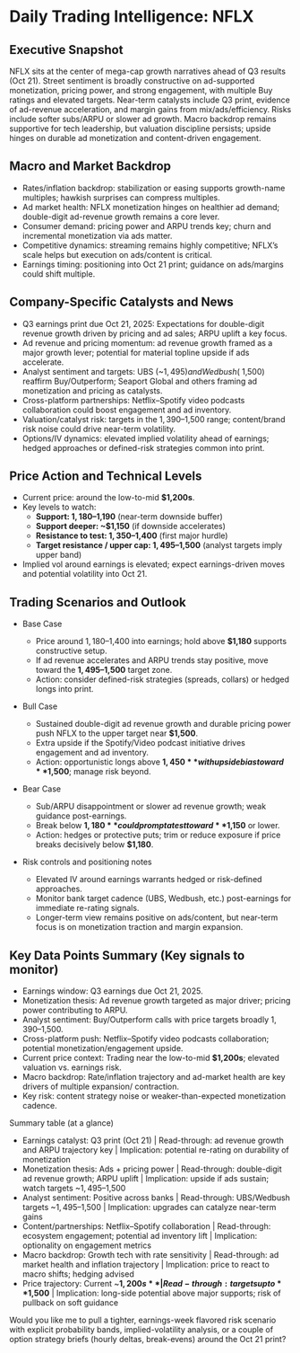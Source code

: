 # Daily Trading Intelligence: NFLX

## Executive Snapshot
NFLX sits at the center of mega-cap growth narratives ahead of Q3 results (Oct 21). Street sentiment is broadly constructive on ad-supported monetization, pricing power, and strong engagement, with multiple Buy ratings and elevated targets. Near-term catalysts include Q3 print, evidence of ad-revenue acceleration, and margin gains from mix/ads/efficiency. Risks include softer subs/ARPU or slower ad growth. Macro backdrop remains supportive for tech leadership, but valuation discipline persists; upside hinges on durable ad monetization and content-driven engagement.

## Macro and Market Backdrop
- Rates/inflation backdrop: stabilization or easing supports growth-name multiples; hawkish surprises can compress multiples.
- Ad market health: NFLX monetization hinges on healthier ad demand; double-digit ad-revenue growth remains a core lever.
- Consumer demand: pricing power and ARPU trends key; churn and incremental monetization via ads matter.
- Competitive dynamics: streaming remains highly competitive; NFLX’s scale helps but execution on ads/content is critical.
- Earnings timing: positioning into Oct 21 print; guidance on ads/margins could shift multiple.

## Company-Specific Catalysts and News
- Q3 earnings print due Oct 21, 2025: Expectations for double-digit revenue growth driven by pricing and ad sales; ARPU uplift a key focus.
- Ad revenue and pricing momentum: ad revenue growth framed as a major growth lever; potential for material topline upside if ads accelerate.
- Analyst sentiment and targets: UBS (~$1,495) and Wedbush (~$1,500) reaffirm Buy/Outperform; Seaport Global and others framing ad monetization and pricing as catalysts.
- Cross-platform partnerships: Netflix–Spotify video podcasts collaboration could boost engagement and ad inventory.
- Valuation/catalyst risk: targets in the $1,390–$1,500 range; content/brand risk noise could drive near-term volatility.
- Options/IV dynamics: elevated implied volatility ahead of earnings; hedged approaches or defined-risk strategies common into print.

## Price Action and Technical Levels
- Current price: around the low-to-mid **$1,200s**.
- Key levels to watch:
  - **Support: $1,180–$1,190** (near-term downside buffer)
  - **Support deeper: ~$1,150** (if downside accelerates)
  - **Resistance to test: $1,350–$1,400** (first major hurdle)
  - **Target resistance / upper cap: $1,495–$1,500** (analyst targets imply upper band)
- Implied vol around earnings is elevated; expect earnings-driven moves and potential volatility into Oct 21.

## Trading Scenarios and Outlook
- Base Case
  - Price around $1,180–$1,400 into earnings; hold above **$1,180** supports constructive setup.
  - If ad revenue accelerates and ARPU trends stay positive, move toward the **$1,495–$1,500** target zone.
  - Action: consider defined-risk strategies (spreads, collars) or hedged longs into print.

- Bull Case
  - Sustained double-digit ad revenue growth and durable pricing power push NFLX to the upper target near **$1,500**.
  - Extra upside if the Spotify/Video podcast initiative drives engagement and ad inventory.
  - Action: opportunistic longs above **$1,450** with upside bias toward **$1,500**; manage risk beyond.

- Bear Case
  - Sub/ARPU disappointment or slower ad revenue growth; weak guidance post-earnings.
  - Break below **$1,180** could prompt a test toward **$1,150** or lower.
  - Action: hedges or protective puts; trim or reduce exposure if price breaks decisively below **$1,180**.

- Risk controls and positioning notes
  - Elevated IV around earnings warrants hedged or risk-defined approaches.
  - Monitor bank target cadence (UBS, Wedbush, etc.) post-earnings for immediate re-rating signals.
  - Longer-term view remains positive on ads/content, but near-term focus is on monetization traction and margin expansion.

## Key Data Points Summary (Key signals to monitor)
- Earnings window: Q3 earnings due Oct 21, 2025.
- Monetization thesis: Ad revenue growth targeted as major driver; pricing power contributing to ARPU.
- Analyst sentiment: Buy/Outperform calls with price targets broadly $1,390–$1,500.
- Cross-platform push: Netflix–Spotify video podcasts collaboration; potential monetization/engagement upside.
- Current price context: Trading near the low-to-mid **$1,200s**; elevated valuation vs. earnings risk.
- Macro backdrop: Rate/inflation trajectory and ad-market health are key drivers of multiple expansion/ contraction.
- Key risk: content strategy noise or weaker-than-expected monetization cadence.

Summary table (at a glance)
- Earnings catalyst: Q3 print (Oct 21) | Read-through: ad revenue growth and ARPU trajectory key | Implication: potential re-rating on durability of monetization
- Monetization thesis: Ads + pricing power | Read-through: double-digit ad revenue growth; ARPU uplift | Implication: upside if ads sustain; watch targets ~$1,495–$1,500
- Analyst sentiment: Positive across banks | Read-through: UBS/Wedbush targets ~$1,495–$1,500 | Implication: upgrades can catalyze near-term gains
- Content/partnerships: Netflix–Spotify collaboration | Read-through: ecosystem engagement; potential ad inventory lift | Implication: optionality on engagement metrics
- Macro backdrop: Growth tech with rate sensitivity | Read-through: ad market health and inflation trajectory | Implication: price to react to macro shifts; hedging advised
- Price trajectory: Current ~**$1,200s** | Read-through: targets up to **$1,500** | Implication: long-side potential above major supports; risk of pullback on soft guidance

Would you like me to pull a tighter, earnings-week flavored risk scenario with explicit probability bands, implied-volatility analysis, or a couple of option strategy briefs (hourly deltas, break-evens) around the Oct 21 print?